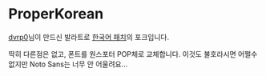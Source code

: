 # ProperKorean

[dvrp0](https://github.com/dvrp0)님이 만드신 발라트로 [한국어 패치](https://github.com/dvrp0/ProperKorean-Balatro)의 포크입니다.

딱히 다른점은 없고, 폰트를 원스포터 POP체로 교체합니다. 이것도 불호라시면 어쩔수 없지만 Noto Sans는 너무 안 어울려요...
